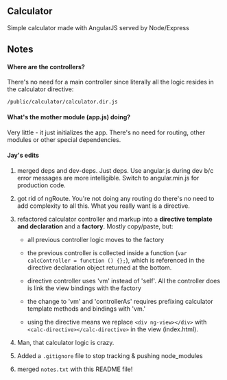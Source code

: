 ## Calculator

Simple calculator made with AngularJS served by Node/Express

## Notes

#### Where are the controllers?

There's no need for a main controller since literally all the logic resides in the calculator directive:

`/public/calculator/calculator.dir.js`

#### What's the mother module (app.js) doing?

Very little - it just initializes the app.  There's no need for routing, other modules or other special dependencies.

#### Jay's edits

1.  merged deps and dev-deps.  Just deps.  Use angular.js during dev b/c error messages are more intelligible.  Switch to angular.min.js for production code.

2.  got rid of ngRoute.  You're not doing any routing do there's no need to add complexity to all this.  What you really want is a directive.

3.  refactored calculator controller and markup into a **directive template and declaration** and a **factory**.  Mostly copy/paste, but:

    * all previous controller logic moves to the factory
    
    * the previous controller is collected inside a function (`var calcController = function () {};`), which is referenced in the directive declaration object returned at the bottom.
    
    * directive controller uses 'vm' instead of 'self'.  All the controller does is link the view bindings with the factory

    * the change to 'vm' and 'controllerAs' requires prefixing calculator template methods and bindings with 'vm.'
    
    * using the directive means we replace `<div ng-view></div>` with `<calc-directive></calc-directive>` in the view (index.html).
    
4.  Man, that calculator logic is crazy.

5.  Added a `.gitignore` file to stop tracking & pushing node_modules

6.  merged `notes.txt` with this README file!